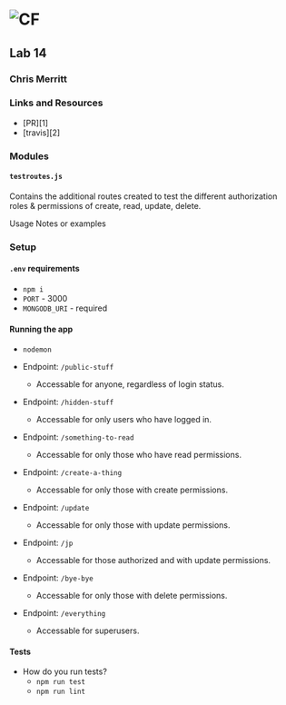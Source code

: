 ![CF](http://i.imgur.com/7v5ASc8.png)
=================================================

## Lab 14
### Chris Merritt
### Links and Resources
* [PR][1]
* [travis][2]


### Modules
#### `testroutes.js`
Contains the additional routes created to test the different authorization roles & permissions of create, read, update, delete.


Usage Notes or examples
### Setup
#### `.env` requirements
* `npm i`
* `PORT` - 3000
* `MONGODB_URI` - required
#### Running the app
* `nodemon`

* Endpoint: `/public-stuff`
  * Accessable for anyone, regardless of login status.

* Endpoint: `/hidden-stuff`
  * Accessable for only users who have logged in.

* Endpoint: `/something-to-read`
  * Accessable for only those who have read permissions.

* Endpoint: `/create-a-thing`
  * Accessable for only those with create permissions.

* Endpoint: `/update`
  * Accessable for only those with update permissions.

* Endpoint: `/jp`
  * Accessable for those authorized and with update permissions.

* Endpoint: `/bye-bye`
  * Accessable for only those with delete permissions.

* Endpoint: `/everything`
  * Accessable for superusers.
  
#### Tests
* How do you run tests?
  * `npm run test`
  * `npm run lint`
